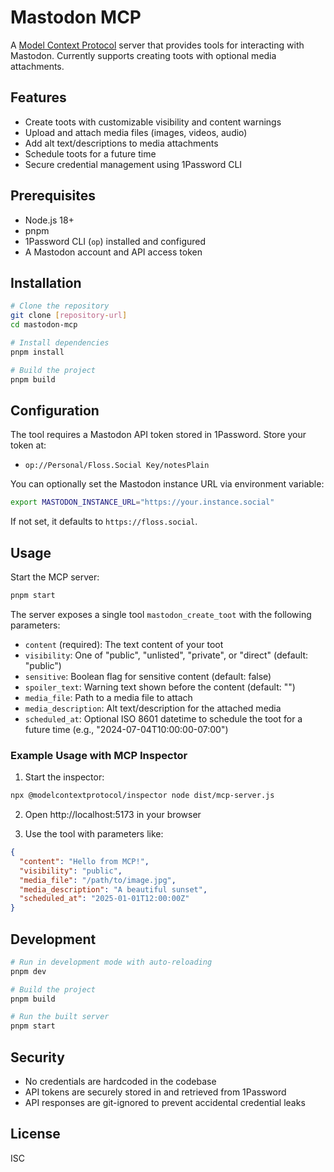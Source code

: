 # Mastodon MCP

A [Model Context Protocol](https://github.com/thefocus/modelcontextprotocol) server that provides tools for interacting with Mastodon. Currently supports creating toots with optional media attachments.

## Features

- Create toots with customizable visibility and content warnings
- Upload and attach media files (images, videos, audio)
- Add alt text/descriptions to media attachments
- Schedule toots for a future time
- Secure credential management using 1Password CLI

## Prerequisites

- Node.js 18+
- pnpm
- 1Password CLI (`op`) installed and configured
- A Mastodon account and API access token

## Installation

```bash
# Clone the repository
git clone [repository-url]
cd mastodon-mcp

# Install dependencies
pnpm install

# Build the project
pnpm build
```

## Configuration

The tool requires a Mastodon API token stored in 1Password. Store your token at:

- `op://Personal/Floss.Social Key/notesPlain`

You can optionally set the Mastodon instance URL via environment variable:

```bash
export MASTODON_INSTANCE_URL="https://your.instance.social"
```

If not set, it defaults to `https://floss.social`.

## Usage

Start the MCP server:

```bash
pnpm start
```

The server exposes a single tool `mastodon_create_toot` with the following parameters:

- `content` (required): The text content of your toot
- `visibility`: One of "public", "unlisted", "private", or "direct" (default: "public")
- `sensitive`: Boolean flag for sensitive content (default: false)
- `spoiler_text`: Warning text shown before the content (default: "")
- `media_file`: Path to a media file to attach
- `media_description`: Alt text/description for the attached media
- `scheduled_at`: Optional ISO 8601 datetime to schedule the toot for a future time (e.g., "2024-07-04T10:00:00-07:00")

### Example Usage with MCP Inspector

1. Start the inspector:

```bash
npx @modelcontextprotocol/inspector node dist/mcp-server.js
```

2. Open http://localhost:5173 in your browser

3. Use the tool with parameters like:

```json
{
  "content": "Hello from MCP!",
  "visibility": "public",
  "media_file": "/path/to/image.jpg",
  "media_description": "A beautiful sunset",
  "scheduled_at": "2025-01-01T12:00:00Z"
}
```

## Development

```bash
# Run in development mode with auto-reloading
pnpm dev

# Build the project
pnpm build

# Run the built server
pnpm start
```

## Security

- No credentials are hardcoded in the codebase
- API tokens are securely stored in and retrieved from 1Password
- API responses are git-ignored to prevent accidental credential leaks

## License

ISC
